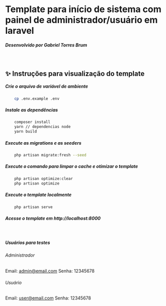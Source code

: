 # Template para início de sistema com painel de administrador/usuário em laravel
##### Desenvolvido por Gabriel Torres Brum
&ensp;
## ✨  Instruções para visualização do template

##### Crie o arquivo de variável de ambiente
```sh
    cp .env.example .env
```

##### Instale as dependências
```sh
    composer install
    yarn // dependencias node
    yarn build
```

##### Execute as migrations e as seeders
```sh
    php artisan migrate:fresh --seed
```

##### Execute o comando para limpar o cache e otimizar o template
```sh
    php artisan optimize:clear
    php artisan optimize
```

##### Execute o template localmente
```sh
    php artisan serve
```

##### Acesse o template em http://localhost:8000
&nbsp;
##### Usuários para testes
###### Administrador
Email: admin@email.com
Senha: 12345678
###### Usuário
Email: user@email.com
Senha: 12345678
